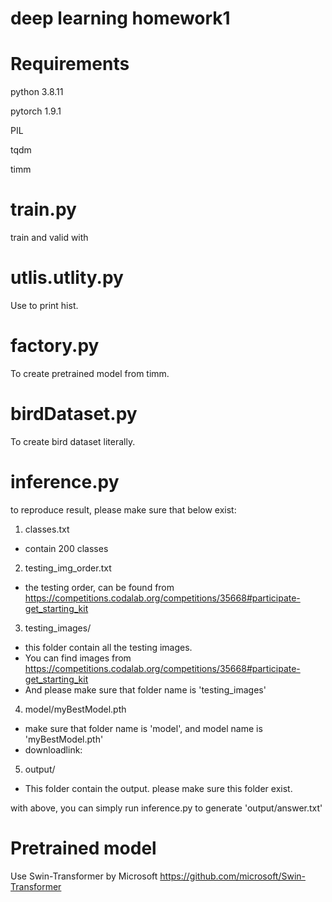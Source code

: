 # deep learning homework1

# Requirements
python  3.8.11

pytorch 1.9.1

PIL

tqdm

timm

# train.py

train and valid with

# utlis.utlity.py

Use to print hist.

# factory.py

To create pretrained model from timm.

# birdDataset.py

To create bird dataset literally.

# inference.py

to reproduce result, please make sure that below exist:
1. classes.txt
- contain 200 classes
2. testing_img_order.txt
- the testing order, can be found from https://competitions.codalab.org/competitions/35668#participate-get_starting_kit

3. testing_images/
- this folder contain all the testing images.
- You can find images from https://competitions.codalab.org/competitions/35668#participate-get_starting_kit
- And please make sure that folder name is 'testing_images'

4. model/myBestModel.pth
- make sure that folder name is 'model', and model name is 'myBestModel.pth'
- downloadlink:

5. output/
- This folder contain the output. please make sure this folder exist.

with above, you can simply run inference.py to generate 'output/answer.txt'

# Pretrained model

Use Swin-Transformer by Microsoft
https://github.com/microsoft/Swin-Transformer